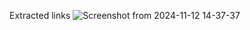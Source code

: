 Extracted links
![Screenshot from 2024-11-12 14-37-37](https://github.com/user-attachments/assets/f89a66f2-37c1-4e84-a547-3adc5751d61f)
